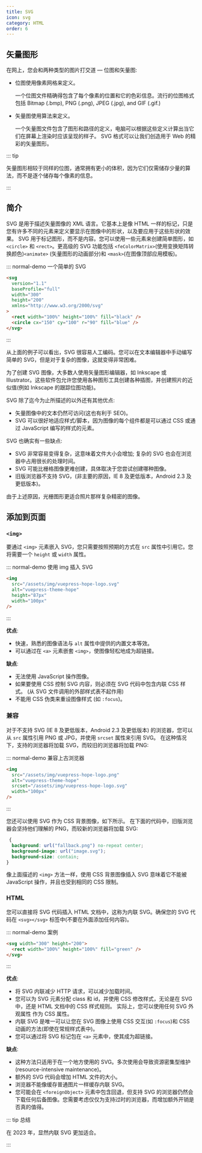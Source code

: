 ```yaml
---
title: SVG
icon: svg
category: HTML
order: 6
---
```


## 矢量图形

在网上，您会和两种类型的图片打交道 — 位图和矢量图:

- 位图使用像素网格来定义。

  一个位图文件精确得包含了每个像素的位置和它的色彩信息。流行的位图格式包括 Bitmap (.bmp), PNG (.png), JPEG (.jpg), and GIF (.gif.)

- 矢量图使用算法来定义。

  一个矢量图文件包含了图形和路径的定义，电脑可以根据这些定义计算出当它们在屏幕上渲染时应该呈现的样子。 SVG 格式可以让我们创造用于 Web 的精彩的矢量图形。

::: tip

矢量图形相较于同样的位图，通常拥有更小的体积，因为它们仅需储存少量的算法，而不是逐个储存每个像素的信息。

:::

## 简介

SVG 是用于描述矢量图像的 XML 语言。它基本上是像 HTML 一样的标记，只是您有许多不同的元素来定义要显示在图像中的形状，以及要应用于这些形状的效果。 SVG 用于标记图形，而不是内容。您可以使用一些元素来创建简单图形，如 `<circle>` 和 `<rect>`。更高级的 SVG 功能包括 `<feColorMatrix>`(使用变换矩阵转换颜色)`<animate>` (矢量图形的动画部分)和 `<mask>`(在图像顶部应用模板)。

::: normal-demo 一个简单的 SVG

```html
<svg
  version="1.1"
  baseProfile="full"
  width="300"
  height="200"
  xmlns="http://www.w3.org/2000/svg"
>
  <rect width="100%" height="100%" fill="black" />
  <circle cx="150" cy="100" r="90" fill="blue" />
</svg>
```

:::

从上面的例子可以看出，SVG 很容易人工编码。您可以在文本编辑器中手动编写简单的 SVG，但是对于复杂的图像，这就变得非常困难。

为了创建 SVG 图像，大多数人使用矢量图形编辑器，如 Inkscape 或 Illustrator。这些软件包允许您使用各种图形工具创建各种插图，并创建照片的近似值(例如 Inkscape 的跟踪位图功能)。

SVG 除了迄今为止所描述的以外还有其他优点:

- 矢量图像中的文本仍然可访问(这也有利于 SEO)。
- SVG 可以很好地适应样式/脚本，因为图像的每个组件都是可以通过 CSS 或通过 JavaScript 编写的样式的元素。

SVG 也确实有一些缺点:

- SVG 非常容易变得复杂，这意味着文件大小会增加; 复杂的 SVG 也会在浏览器中占用很长的处理时间。
- SVG 可能比栅格图像更难创建，具体取决于您尝试创建哪种图像。
- 旧版浏览器不支持 SVG，(非主要的原因，IE 8 及更低版本，Android 2.3 及更低版本)。

由于上述原因，光栅图形更适合照片那样复杂精密的图像。

## 添加到页面

### `<img>`

要通过 `<img>` 元素嵌入 SVG，您只需要按照预期的方式在 `src` 属性中引用它。您将需要一个 `height` 或 `width` 属性。

::: normal-demo 使用 img 插入 SVG

```html
<img
  src="/assets/img/vuepress-hope-logo.svg"
  alt="vuepress-theme-hope"
  height="87px"
  width="100px"
/>
```

:::

**优点**:

- 快速，熟悉的图像语法与 `alt` 属性中提供的内置文本等效。
- 可以通过在 `<a>` 元素嵌套 `<img>`，使图像轻松地成为超链接。

**缺点**:

- 无法使用 JavaScript 操作图像。
- 如果要使用 CSS 控制 SVG 内容，则必须在 SVG 代码中包含内联 CSS 样式。 (从 SVG 文件调用的外部样式表不起作用)
- 不能用 CSS 伪类来重设图像样式 (如 `:focus`)。

### 兼容

对于不支持 SVG (IE 8 及更低版本，Android 2.3 及更低版本) 的浏览器，您可以从 `src` 属性引用 PNG 或 JPG，并使用 `srcset` 属性来引用 SVG。 在这种情况下，支持的浏览器将加载 SVG，而较旧的浏览器将加载 PNG:

::: normal-demo 兼容上古浏览器

```html
<img
  src="/assets/img/vuepress-hope-logo.png"
  alt="vuepress-theme-hope"
  srcset="/assets/img/vuepress-hope-logo.svg"
  width="100px"
/>
```

:::

您还可以使用 SVG 作为 CSS 背景图像，如下所示。 在下面的代码中，旧版浏览器会坚持他们理解的 PNG，而较新的浏览器将加载 SVG:

```css
 {
  background: url("fallback.png") no-repeat center;
  background-image: url("image.svg");
  background-size: contain;
}
```

像上面描述的 `<img>` 方法一样，使用 CSS 背景图像插入 SVG 意味着它不能被 JavaScript 操作，并且也受到相同的 CSS 限制。

### HTML

您可以直接将 SVG 代码插入 HTML 文档中，这称为内联 SVG。确保您的 SVG 代码在 `<svg></svg>` 标签中(不要在外面添加任何内容)。

::: normal-demo 案例

```html
<svg width="300" height="200">
  <rect width="100%" height="100%" fill="green" />
</svg>
```

:::

**优点**:

- 将 SVG 内联减少 HTTP 请求，可以减少加载时间。
- 您可以为 SVG 元素分配 class 和 id，并使用 CSS 修改样式，无论是在 SVG 中，还是 HTML 文档中的 CSS 样式规则。 实际上，您可以使用任何 SVG 外观属性 作为 CSS 属性。
- 内联 SVG 是唯一可以让您在 SVG 图像上使用 CSS 交互(如 `:focus`)和 CSS 动画的方法(即使在常规样式表中)。
- 您可以通过将 SVG 标记包在 `<a>` 元素中，使其成为超链接。

**缺点**:

- 这种方法只适用于在一个地方使用的 SVG。多次使用会导致资源密集型维护(resource-intensive maintenance)。
- 额外的 SVG 代码会增加 HTML 文件的大小。
- 浏览器不能像缓存普通图片一样缓存内联 SVG。
- 您可能会在 `<foreignObject>` 元素中包含回退，但支持 SVG 的浏览器仍然会下载任何后备图像。您需要考虑仅仅为支持过时的浏览器，而增加额外开销是否真的值得。

::: tip 总结

在 2023 年，显然内联 SVG 更加适合。

:::